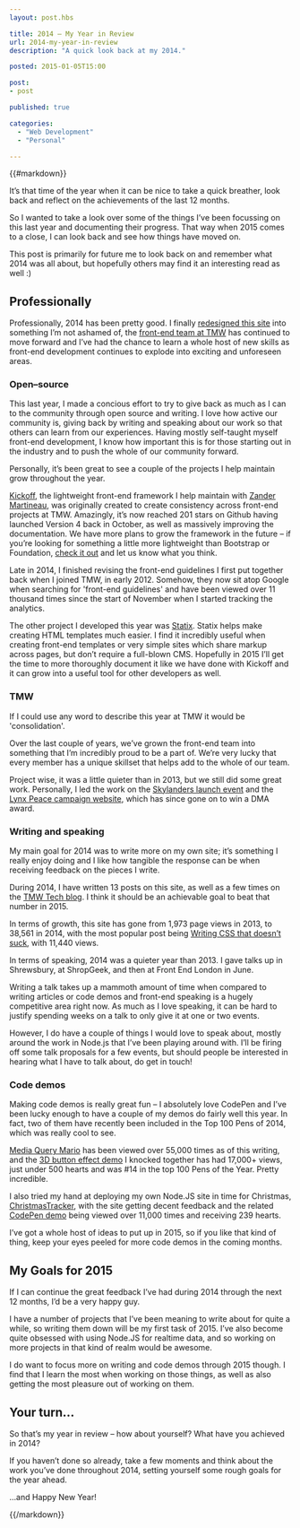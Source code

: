 ```yaml
---
layout: post.hbs

title: 2014 – My Year in Review
url: 2014-my-year-in-review
description: "A quick look back at my 2014."

posted: 2015-01-05T15:00

post:
- post

published: true

categories:
  - "Web Development"
  - "Personal"

---
```


{{#markdown}}

It’s that time of the year when it can be nice to take a quick breather, look back and reflect on the achievements of the last 12 months.

So I wanted to take a look over some of the things I’ve been focussing on this last year and documenting their progress.  That way when 2015 comes to a close, I can look back and see how things have moved on.

This post is primarily for future me to look back on and remember what 2014 was all about, but hopefully others may find it an interesting read as well :)


## Professionally

Professionally, 2014 has been pretty good.  I finally [redesigned this site](/blog/sweating-the-detail) into something I’m not ashamed of, the [front-end team at TMW](http://tech.tmw.co.uk/team/) has continued to move forward and I’ve had the chance to learn a whole host of new skills as front-end development continues to explode into exciting and unforeseen areas.


### Open–source

This last year, I made a concious effort to try to give back as much as I can to the community through open source and writing.  I love how active our community is, giving back by writing and speaking about our work so that others can learn from our experiences.  Having mostly self-taught myself front-end development, I know how important this is for those starting out in the industry and to push the whole of our community forward.

Personally, it’s been great to see a couple of the projects I help maintain grow throughout the year.

[Kickoff](http://tmwagency.github.io/kickoff/), the lightweight front-end framework I help maintain with [Zander Martineau](https://twitter.com/mrmartineau), was originally created to create consistency across front-end projects at TMW.  Amazingly, it’s now reached 201 stars on Github having launched Version 4 back in October, as well as massively improving the documentation.  We have more plans to grow the framework in the future – if you’re looking for something a little more lightweight than Bootstrap or Foundation, [check it out](http://tmwagency.github.io/kickoff/) and let us know what you think.

Late in 2014, I finished revising the front-end guidelines I first put together back when I joined TMW, in early 2012.  Somehow, they now sit atop Google when searching for 'front-end guidelines' and have been viewed over 11 thousand times since the start of November when I started tracking the analytics.

The other project I developed this year was [Statix](https://github.com/tmwagency/statix). Statix helps make creating HTML templates much easier.  I find it incredibly useful when creating front-end templates or very simple sites which share markup across pages, but don’t require a full-blown CMS.  Hopefully in 2015 I’ll get the time to more thoroughly document it like we have done with Kickoff and it can grow into a useful tool for other developers as well.

### TMW

If I could use any word to describe this year at TMW it would be 'consolidation'.

Over the last couple of years, we’ve grown the front-end team into something that I’m incredibly proud to be a part of.  We’re very lucky that every member has a unique skillset that helps add to the whole of our team.

Project wise, it was a little quieter than in 2013, but we still did some great work. Personally, I led the work on the [Skylanders launch event](http://ashleynolan.co.uk/work) and the [Lynx Peace campaign website](http://www.lynxpeace.com/), which has since gone on to win a DMA award.


### Writing and speaking

My main goal for 2014 was to write more on my own site; it’s something I really enjoy doing and I like how tangible the response can be when receiving feedback on the pieces I write.

During 2014, I have written 13 posts on this site, as well as a few times on the [TMW Tech blog](http://tech.tmw.co.uk/).  I think it should be an achievable goal to beat that number in 2015.

In terms of growth, this site has gone from 1,973 page views in 2013, to 38,561 in 2014, with the most popular post being [Writing CSS that doesn’t suck](/blog/writing-css-and-sass-that-doesnt-suck), with 11,440 views.

In terms of speaking, 2014 was a quieter year than 2013.  I gave talks up in Shrewsbury, at ShropGeek, and then at Front End London in June.

Writing a talk takes up a mammoth amount of time when compared to writing articles or code demos and front-end speaking is a hugely competitive area right now.  As much as I love speaking, it can be hard to justify spending weeks on a talk to only give it at one or two events.

However, I do have a couple of things I would love to speak about, mostly around the work in Node.js that I’ve been playing around with.  I’ll be firing off some talk proposals for a few events, but should people be interested in hearing what I have to talk about, do get in touch!


### Code demos

Making code demos is really great fun – I absolutely love CodePen and I’ve been lucky enough to have a couple of my demos do fairly well this year.  In fact, two of them have recently been included in the Top 100 Pens of 2014, which was really cool to see.

[Media Query Mario](http://codepen.io/ashleynolan/pen/rpjHg) has been viewed over 55,000 times as of this writing, and the [3D button effect demo](http://codepen.io/ashleynolan/pen/djpCG) I knocked together has had 17,000+ views, just under 500 hearts and was #14 in the top 100 Pens of the Year.  Pretty incredible.

I also tried my hand at deploying my own Node.JS site in time for Christmas, [ChristmasTracker](http://www.christmastracker.com/), with the site getting decent feedback and the related [CodePen demo](http://codepen.io/ashleynolan/pen/WbxNap) being viewed over 11,000 times and receiving 239 hearts.

I’ve got a whole host of ideas to put up in 2015, so if you like that kind of thing, keep your eyes peeled for more code demos in the coming months.


## My Goals for 2015

If I can continue the great feedback I’ve had during 2014 through the next 12 months, I’d be a very happy guy.

I have a number of projects that I’ve been meaning to write about for quite a while, so writing them down will be my first task of 2015.  I’ve also become quite obsessed with using Node.JS for realtime data, and so working on more projects in that kind of realm would be awesome.

I do want to focus more on writing and code demos through 2015 though.  I find that I learn the most when working on those things, as well as also getting the most pleasure out of working on them.



## Your turn…

So that’s my year in review – how about yourself?  What have you achieved in 2014?

If you haven’t done so already, take a few moments and think about the work you’ve done throughout 2014, setting yourself some rough goals for the year ahead.

…and Happy New Year!

{{/markdown}}
